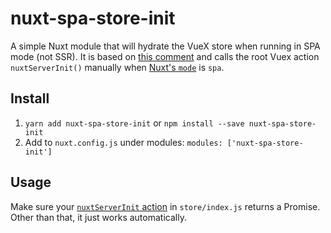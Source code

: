 # nuxt-spa-store-init

A simple Nuxt module that will hydrate the VueX store when running in SPA mode (not SSR).  It is based on [this comment](https://github.com/nuxt/nuxt.js/issues/240#issuecomment-326893386) and calls the root Vuex action `nuxtServerInit()` manually when [Nuxt's `mode`](https://nuxtjs.org/api/configuration-mode) is `spa`.

## Install

1. `yarn add nuxt-spa-store-init` or `npm install --save nuxt-spa-store-init`
2. Add to `nuxt.config.js` under modules: `modules: ['nuxt-spa-store-init']`

## Usage

Make sure your [`nuxtServerInit` action](https://nuxtjs.org/guide/vuex-store#the-nuxtserverinit-action) in `store/index.js` returns a Promise.  Other than that, it just works automatically.
